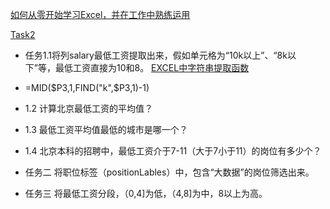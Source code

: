 [如何从零开始学习Excel，并在工作中熟练运用](https://www.zhihu.com/question/36888983/answer/84860536?from=profile_answer_card)

[Task2](https://github.com/mobenlu/Excel/edit/master/DataAnalyst.xlsx)

- 任务1.1将列salary最低工资提取出来，假如单元格为“10k以上”、“8k以下”等，最低工资直接为10和8。
[EXCEL中字符串提取函数](http://blog.sina.com.cn/s/blog_818b22e50102vte6.html)

- =MID($P3,1,FIND("k",$P3,1)-1)


- 1.2 计算北京最低工资的平均值？
- 1.3 最低工资平均值最低的城市是哪一个？
- 1.4 北京本科的招聘中，最低工资介于7-11（大于7小于11）的岗位有多少个？

- 任务二 将职位标签（positionLables）中，包含“大数据”的岗位筛选出来。

- 任务三 将最低工资分段，（0,4]为低，（4,8]为中，8以上为高。
